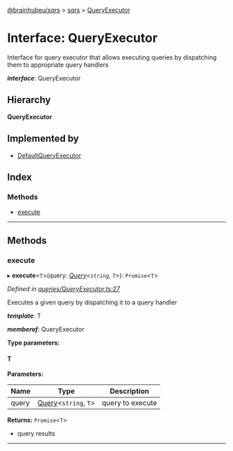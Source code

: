 [@brainhubeu/sqrs](../README.md) > [sqrs](../modules/sqrs.md) > [QueryExecutor](../interfaces/sqrs.queryexecutor.md)

# Interface: QueryExecutor

Interface for query executor that allows executing queries by dispatching them to appropriate query handlers

*__interface__*: QueryExecutor

## Hierarchy

**QueryExecutor**

## Implemented by

* [DefaultQueryExecutor](../classes/sqrs.defaultqueryexecutor.md)

## Index

### Methods

* [execute](sqrs.queryexecutor.md#execute)

---

## Methods

<a id="execute"></a>

###  execute

▸ **execute**<`T`>(query: *[Query](sqrs.query.md)<`string`, `T`>*): `Promise`<`T`>

*Defined in [queries/QueryExecutor.ts:27](https://github.com/brainhubeu/sqrs/blob/f7042dc/packages/sqrs/src/queries/QueryExecutor.ts#L27)*

Executes a given query by dispatching it to a query handler

*__template__*: T

*__memberof__*: QueryExecutor

**Type parameters:**

#### T 
**Parameters:**

| Name | Type | Description |
| ------ | ------ | ------ |
| query | [Query](sqrs.query.md)<`string`, `T`> |  query to execute |

**Returns:** `Promise`<`T`>
- query results

___

